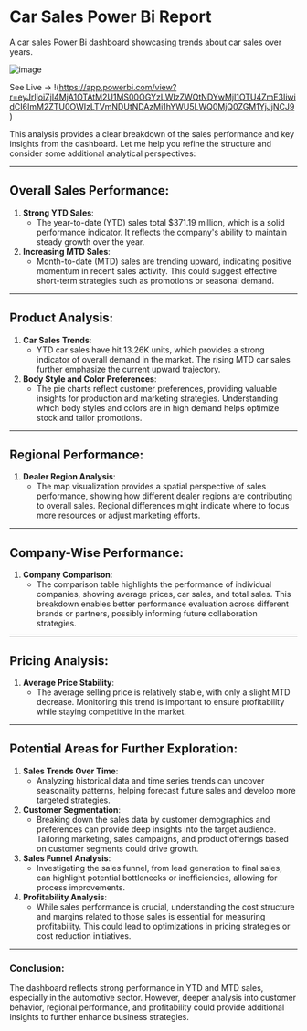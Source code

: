# Car Sales Power Bi Report
A car sales Power Bi dashboard showcasing trends about  car sales over years.

![image](https://github.com/user-attachments/assets/c0469639-2fc7-4294-b11a-7b6f3b9e1385)

See Live -> !(https://app.powerbi.com/view?r=eyJrIjoiZjI4MjA1OTAtM2U1MS00OGYzLWIzZWQtNDYwMjI1OTU4ZmE3IiwidCI6ImM2ZTU0OWIzLTVmNDUtNDAzMi1hYWU5LWQ0MjQ0ZGM1YjJjNCJ9)

This analysis provides a clear breakdown of the sales performance and key insights from the dashboard. Let me help you refine the structure and consider some additional analytical perspectives:

---

## **Overall Sales Performance**:
1. **Strong YTD Sales**: 
   - The year-to-date (YTD) sales total $371.19 million, which is a solid performance indicator. It reflects the company's ability to maintain steady growth over the year.
2. **Increasing MTD Sales**: 
   - Month-to-date (MTD) sales are trending upward, indicating positive momentum in recent sales activity. This could suggest effective short-term strategies such as promotions or seasonal demand.

---

## **Product Analysis**:
1. **Car Sales Trends**: 
   - YTD car sales have hit 13.26K units, which provides a strong indicator of overall demand in the market. The rising MTD car sales further emphasize the current upward trajectory.
2. **Body Style and Color Preferences**:
   - The pie charts reflect customer preferences, providing valuable insights for production and marketing strategies. Understanding which body styles and colors are in high demand helps optimize stock and tailor promotions.

---

## **Regional Performance**:
1. **Dealer Region Analysis**:
   - The map visualization provides a spatial perspective of sales performance, showing how different dealer regions are contributing to overall sales. Regional differences might indicate where to focus more resources or adjust marketing efforts.

---

## **Company-Wise Performance**:
1. **Company Comparison**:
   - The comparison table highlights the performance of individual companies, showing average prices, car sales, and total sales. This breakdown enables better performance evaluation across different brands or partners, possibly informing future collaboration strategies.

---

## **Pricing Analysis**:
1. **Average Price Stability**:
   - The average selling price is relatively stable, with only a slight MTD decrease. Monitoring this trend is important to ensure profitability while staying competitive in the market.

---

## **Potential Areas for Further Exploration**:
1. **Sales Trends Over Time**:
   - Analyzing historical data and time series trends can uncover seasonality patterns, helping forecast future sales and develop more targeted strategies.
2. **Customer Segmentation**:
   - Breaking down the sales data by customer demographics and preferences can provide deep insights into the target audience. Tailoring marketing, sales campaigns, and product offerings based on customer segments could drive growth.
3. **Sales Funnel Analysis**:
   - Investigating the sales funnel, from lead generation to final sales, can highlight potential bottlenecks or inefficiencies, allowing for process improvements.
4. **Profitability Analysis**:
   - While sales performance is crucial, understanding the cost structure and margins related to those sales is essential for measuring profitability. This could lead to optimizations in pricing strategies or cost reduction initiatives.

---

### **Conclusion**:
The dashboard reflects strong performance in YTD and MTD sales, especially in the automotive sector. However, deeper analysis into customer behavior, regional performance, and profitability could provide additional insights to further enhance business strategies.



